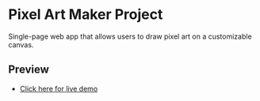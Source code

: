 # Pixel Art Maker Project

Single-page web app that allows users to draw pixel art on a customizable canvas.

## Preview

* [Click here for live demo](https://susyanese.github.io/Pixel-Art-Project/)
